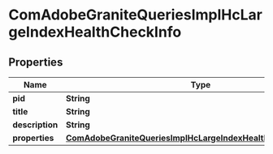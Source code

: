 
# ComAdobeGraniteQueriesImplHcLargeIndexHealthCheckInfo

## Properties
Name | Type | Description | Notes
------------ | ------------- | ------------- | -------------
**pid** | **String** |  |  [optional]
**title** | **String** |  |  [optional]
**description** | **String** |  |  [optional]
**properties** | [**ComAdobeGraniteQueriesImplHcLargeIndexHealthCheckProperties**](ComAdobeGraniteQueriesImplHcLargeIndexHealthCheckProperties.md) |  |  [optional]



